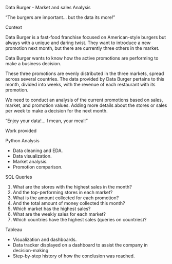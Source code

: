 Data Burger - Market and sales Analysis

“The burgers are important... but the data its more!”

Context

Data Burger is a fast-food franchise focused on American-style burgers but always with a unique and daring twist. They want to introduce a new promotion next month, but there are currently three others in the market.

Data Burger wants to know how the active promotions are performing to make a business decision.

These three promotions are evenly distributed in the three markets, spread across several countries. The data provided by Data Burger pertains to this month, divided into weeks, with the revenue of each restaurant with its promotion.

We need to conduct an analysis of the current promotions based on sales, market, and promotion values. Adding more details about the stores or sales per week to make a decision for the next month.

“Enjoy your data!... I mean, your meal!”

Work provided

Python Analysis

- Data cleaning and EDA.
- Data visualization.
- Market analysis.
- Promotion comparison.

SQL Queries

1. What are the stores with the highest sales in the month?
2. And the top-performing stores in each market?
3. What is the amount collected for each promotion?
4. And the total amount of money collected this month?
5. Which market has the highest sales?
6. What are the weekly sales for each market?
7. Which countries have the highest sales (queries on countries)?

Tableau

- Visualization and dashboards.
- Data tracker displayed on a dashboard to assist the company in decision-making
- Step-by-step history of how the conclusion was reached.
